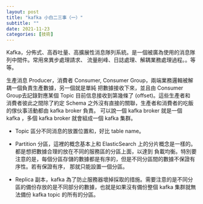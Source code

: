 ```yaml
---
layout: post
title: "kafka 小白二三事（一）"
subtitle: ""
date: 2021-11-23
categories: [技術]
---
```


Kafka，分佈式、高吞吐量、高擴展性消息隊列系統。是一個被廣為使用的消息隊列中間件。常用來異步處理請求、
流量削峰、日誌處理、解耦業務處理過程。。等等。

生產消息 Producer，消費者 Consumer, Consumer Group，兩端業務邏輯被解耦一個負責生產數據，另一個就是單純
把數據接收下來，並且由 Consumer Group去記錄對應某個 Topic 目前信息接收到第幾條了 (offset)。這些生產者和
消費者彼此之間除了約定 Schema 之外沒有直接的關聯，生產者和消費者的吃飯的傢伙事活動都由 kafka broker 負責。
可以說一個 kafka broker 就是一個 kafka ，多個 kafka broker 就會組成一個 kafka 集群。

- Topic
區分不同消息的放置位置和，好比 table name。


- Partition
分區，這裡的概念基本上和 ElasticSearch 上的分片概念是一樣的。都是想把數據合理的放在不同的服務區的分區上面，以達到
負載均衡。特別要注意的是，每個分區存儲的數據都是有序的，但是不同分區間的數據不保證有序性。若有保證有序，
那就只能設置一個分區。


- Replica
副本，kafka 為了防止服務器壞掉採取的措施。需要注意的是不同分區的備份存放的是不同部分的數據，也就是如果沒有備份整個
kafka 集群就無法備份 kafka topic 的所有的分區。

